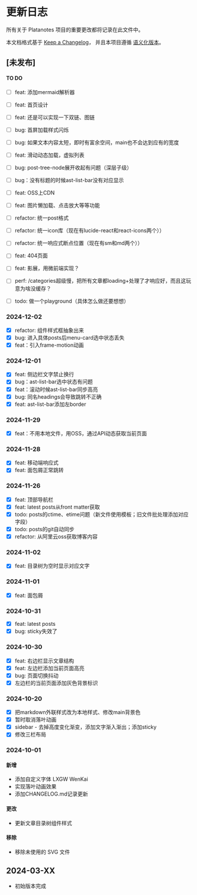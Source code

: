# 更新日志

所有关于 Platanotes 项目的重要更改都将记录在此文件中。

本文档格式基于 [Keep a Changelog](https://keepachangelog.com/zh-CN/1.0.0/)，
并且本项目遵循 [语义化版本](https://semver.org/lang/zh-CN/)。

## [未发布]

#### TO DO

- [ ] feat: 添加mermaid解析器
- [ ] feat: 首页设计
- [ ] feat: 还是可以实现一下双链、图链
- [ ] bug: 首屏加载样式闪烁
- [ ] bug: 如果文本内容太短，即时有富余空间，main也不会达到应有的宽度
- [ ] feat: 滑动动态加载，虚拟列表

- [ ] bug: post-tree-node展开收起有问题（深层子级）

- [ ] bug：没有标题的时候ast-list-bar没有对应显示

- [ ] feat: OSS上CDN
- [ ] feat: 图片懒加载、点击放大等等功能

- [ ] refactor: 统一post格式
- [ ] refactor: 统一icon库（现在有lucide-react和react-icons两个））
- [ ] refactor: 统一响应式断点位置（现在有sm和md两个））

- [ ] feat: 404页面

- [ ] feat: 影展，用微前端实现？

- [ ] perf: /categories超级慢，把所有文章都loading+处理了才响应好，而且这玩意为啥没缓存？
- [ ] todo: 做一个playground（具体怎么做还要想想）

### 2024-12-02

- [x] refactor: 组件样式框抽象出来
- [x] bug: 进入具体posts后menu-card选中状态丢失
- [x] feat：引入frame-motion动画

### 2024-12-01

- [x] feat: 侧边栏文字禁止换行
- [x] bug：ast-list-bar选中状态有问题
- [x] feat：滚动时候ast-list-bar同步高亮
- [x] bug: 同名headings会导致跳转不正确
- [x] feat: ast-list-bar添加左border

### 2024-11-29

- [x] feat：不用本地文件，用OSS，通过API动态获取当前页面

### 2024-11-28

- [x] feat: 移动端响应式
- [x] feat: 面包屑正常跳转

### 2024-11-26

- [x] feat: 顶部导航栏
- [x] feat: latest posts从front matter获取
- [x] todo: posts的ctime、etime问题（新文件使用模板；旧文件批处理添加对应字段）
- [x] todo: posts的git自动同步
- [x] refactor: 从阿里云oss获取博客内容

### 2024-11-02

- [x] feat: 目录树为空时显示对应文字

### 2024-11-01

- [x] feat: 面包屑

### 2024-10-31

- [x] feat: latest posts
- [x] bug: sticky失效了

### 2024-10-30

- [x] feat: 右边栏显示文章结构
- [x] feat: 左边栏添加当前页面高亮
- [x] bug: 页面切换抖动
- [x] 左边栏的当前页面添加灰色背景标识

### 2024-10-20

- [x] 把markdown外联样式改为本地样式、修改main背景色
- [x] 暂时取消落叶动画
- [x] sidebar - 去掉高度变化渐变，添加文字渐入渐出；添加sticky
- [x] 修改三栏布局

### 2024-10-01

#### 新增

- 添加自定义字体 LXGW WenKai
- 实现落叶动画效果
- 添加CHANGELOG.md记录更新

#### 更改

- 更新文章目录树组件样式

#### 移除

- 移除未使用的 SVG 文件

## 2024-03-XX

- 初始版本完成
